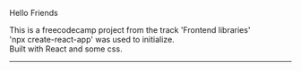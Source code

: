 
Hello Friends

This is a freecodecamp project from the track 'Frontend libraries'
<br/>'npx create-react-app' was used to initialize. <br/>
Built with React and some css. 
<hr/>
